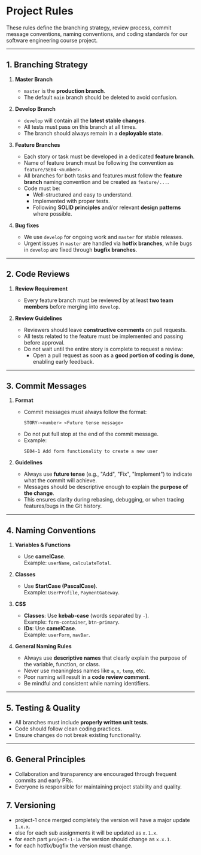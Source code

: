 # Project Rules

These rules define the branching strategy, review process, commit message conventions, naming conventions, and coding standards for our software engineering course project.

---

## 1. Branching Strategy

1. **Master Branch**
   - `master` is the **production branch**.
   - The default `main` branch should be deleted to avoid confusion.

2. **Develop Branch**
   - `develop` will contain all the **latest stable changes**.
   - All tests must pass on this branch at all times.
   - The branch should always remain in a **deployable state**.

3. **Feature Branches**
   - Each story or task must be developed in a dedicated **feature branch**.
   - Name of feature branch must be following the convention as `feature/SE04-<number>`.
   - All branches for both tasks and features must follow the **feature branch** naming convention and be created as `feature/...`.
   - Code must be:
     - Well-structured and easy to understand.
     - Implemented with proper tests.
     - Following **SOLID principles** and/or relevant **design patterns** where possible.
4. **Bug fixes**
   - We use `develop` for ongoing work and `master` for stable releases. 
   - Urgent issues in `master` are handled via **hotfix branches**, while bugs in `develop` are fixed through **bugfix branches**.

---

## 2. Code Reviews

1. **Review Requirement**
   - Every feature branch must be reviewed by at least **two team members** before merging into `develop`.

2. **Review Guidelines**
   - Reviewers should leave **constructive comments** on pull requests.
   - All tests related to the feature must be implemented and passing before approval.
   - Do not wait until the entire story is complete to request a review:
     - Open a pull request as soon as a **good portion of coding is done**, enabling early feedback.

---

## 3. Commit Messages

1. **Format**
   - Commit messages must always follow the format:  
     ```
     STORY-<number> <Future tense message>
     ```
   - Do not put full stop at the end of the commit message.
   - Example:  
     ```
     SE04-1 Add form functionality to create a new user
     ```

2. **Guidelines**
   - Always use **future tense** (e.g., "Add", "Fix", "Implement") to indicate what the commit will achieve.
   - Messages should be descriptive enough to explain the **purpose of the change**.
   - This ensures clarity during rebasing, debugging, or when tracing features/bugs in the Git history.

---

## 4. Naming Conventions

1. **Variables & Functions**
   - Use **camelCase**.  
     Example: `userName`, `calculateTotal`.

2. **Classes**
   - Use **StartCase (PascalCase)**.  
     Example: `UserProfile`, `PaymentGateway`.

3. **CSS**
   - **Classes**: Use **kebab-case** (words separated by `-`).  
     Example: `form-container`, `btn-primary`.
   - **IDs**: Use **camelCase**.  
     Example: `userForm`, `navBar`.

4. **General Naming Rules**
   - Always use **descriptive names** that clearly explain the purpose of the variable, function, or class.  
   - Never use meaningless names like `a`, `x`, `temp`, etc.  
   - Poor naming will result in a **code review comment**.  
   - Be mindful and consistent while naming identifiers.

---

## 5. Testing & Quality
- All branches must include **properly written unit tests**.
- Code should follow clean coding practices.
- Ensure changes do not break existing functionality.

---

## 6. General Principles
- Collaboration and transparency are encouraged through frequent commits and early PRs.
- Everyone is responsible for maintaining project stability and quality.

## 7. Versioning
- project-1 once merged completely the version will have a major update `1.x.x`.
- else for each sub assignments it will be updated as `x.1.x`.
- for each part `project-1-1a` the version should change as `x.x.1`.
- for each hotfix/bugfix the version must change.